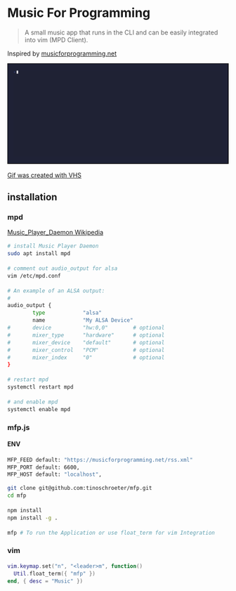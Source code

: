 # Music For Programming

> A small music app that runs in the CLI and can be easily integrated into vim (MPD Client).

Inspired by [musicforprogramming.net](https://musicforprogramming.net/latest/)

![screenshot](./mfp.gif)

[Gif was created with VHS](https://github.com/charmbracelet/vhs#vhs)

## installation

### mpd

[Music_Player_Daemon Wikipedia](https://en.wikipedia.org/wiki/Music_Player_Daemon)

```bash
# install Music Player Daemon
sudo apt install mpd

# comment out audio_output for alsa
vim /etc/mpd.conf

# An example of an ALSA output:
#
audio_output {
        type            "alsa"
        name            "My ALSA Device"
#       device          "hw:0,0"        # optional
#       mixer_type      "hardware"      # optional
#       mixer_device    "default"       # optional
#       mixer_control   "PCM"           # optional
#       mixer_index     "0"             # optional
}

# restart mpd
systemctl restart mpd

# and enable mpd
systemctl enable mpd
```

### mfp.js

#### ENV

```bash
MFP_FEED default: "https://musicforprogramming.net/rss.xml"
MFP_PORT default: 6600,
MFP_HOST default: "localhost",
```

```bash
git clone git@github.com:tinoschroeter/mfp.git
cd mfp

npm install
npm install -g .

mfp # To run the Application or use float_term for vim Integration
```

### vim

```lua
vim.keymap.set("n", "<leader>m", function()
  Util.float_term({ "mfp" })
end, { desc = "Music" })

```
